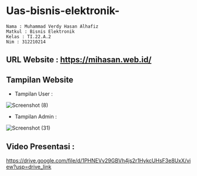 # Uas-bisnis-elektronik-

```
Nama : Muhammad Verdy Hasan Alhafiz
Matkul : Bisnis Elektronik
Kelas : TI.22.A.2
Nim : 312210214
```

## URL Website : https://mihasan.web.id/

## Tampilan Website 

- Tampilan User :

![Screenshot (8)](https://github.com/Mverdy22A2/Uas-bisnis-elektronik-/assets/115523263/a218a63d-2505-4545-a2c3-a046db92cd3d)

- Tampilan Admin :

![Screenshot (31)](https://github.com/Mverdy22A2/Uas-bisnis-elektronik-/assets/115523263/aafa9d09-83a1-488d-9b01-dd074f827184)

## Video Presentasi :

https://drive.google.com/file/d/1PHNEVv29GBVh4js2r1HykcUHsF3e8UxX/view?usp=drive_link
